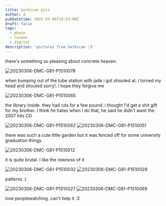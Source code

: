 ```yaml
---
title: barbican pics
author: d
pubDatetime: 2023-03-06T19:53:00Z
draft: false
tags:
  - photo
  - london
  - digital
description: 'pictures from barbican :3'
---
```


there's something so pleasing about concrete heaven.

![20230306-DMC-G81-P1510078](/public/img/barb/20230306-DMC-G81-P1510078.jpg)

when bumping out of the tube station with jade i got shouted at. i turned my head and shouted sorry!. i hope they forgive me 

![20230306-DMC-G81-P1510065](/public/img/barb/20230306-DMC-G81-P1510065.jpg)

the library inside. they had cds for a few pound. i thought I'd get a shit gift for my brother. I think he hates when I do that, he said he didn't want the 2007 hits CD

![20230306-DMC-G81-P1510062](/public/img/barb/20230306-DMC-G81-P1510062.jpg) ![20230306-DMC-G81-P1510051](/public/img/20230306-DMC-G81-P1510051.jpg)

there was such a cute little garden but it was fenced off for some university graduation thingy.

![20230306-DMC-G81-P1510012](/public/img/barb/20230306-DMC-G81-P1510012.jpg)

it is quite brutal. i like the _rawness_ of it

![20230306-DMC-G81-P1510032](/public/img/barb/20230306-DMC-G81-P1510032.jpg) ![20230306-DMC-G81-P1510029](/public/img/barb/20230306-DMC-G81-P1510029.jpg)

patterns :)

![20230306-DMC-G81-P1510027](/public/img/barb/20230306-DMC-G81-P1510027.jpg) ![20230306-DMC-G81-P1510069](/public/img/barb/20230306-DMC-G81-P1510069.jpg)

love peoplewatching. can't help it :3 
